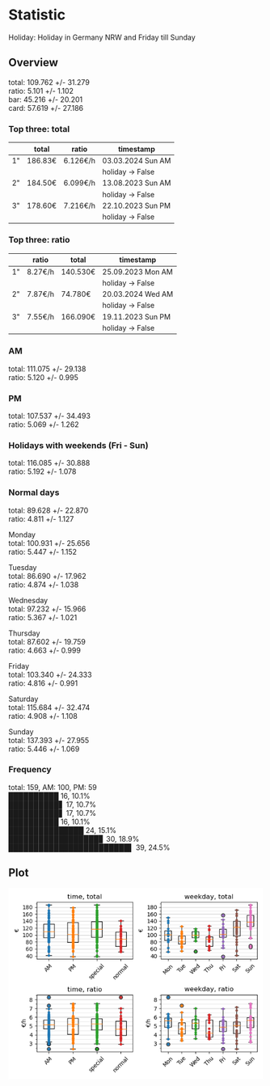# Statistic  
Holiday: Holiday in Germany NRW and Friday till Sunday  
## Overview  
total: 109.762 +/- 31.279  
ratio:   5.101 +/-  1.102  
bar:    45.216 +/- 20.201  
card:   57.619 +/- 27.186  
  
  
### Top three: total  
&nbsp;|total|ratio|timestamp
---|---|---|---
1"|186.83€|6.126€/h|03.03.2024 Sun AM
&nbsp;|&nbsp;|&nbsp;|holiday -> False
2"|184.50€|6.099€/h|13.08.2023 Sun AM
&nbsp;|&nbsp;|&nbsp;|holiday -> False
3"|178.60€|7.216€/h|22.10.2023 Sun PM
&nbsp;|&nbsp;|&nbsp;|holiday -> False
  
  
### Top three: ratio  
&nbsp;|ratio|total|timestamp
---|---|---|---
1"| 8.27€/h|140.530€|25.09.2023 Mon AM
&nbsp;|&nbsp;|&nbsp;|holiday -> False
2"| 7.87€/h|74.780€|20.03.2024 Wed AM
&nbsp;|&nbsp;|&nbsp;|holiday -> False
3"| 7.55€/h|166.090€|19.11.2023 Sun PM
&nbsp;|&nbsp;|&nbsp;|holiday -> False
  
  
### AM  
total: 111.075 +/- 29.138  
ratio:   5.120 +/-  0.995  
  
### PM  
total: 107.537 +/- 34.493  
ratio:   5.069 +/-  1.262  
  
  
### Holidays with weekends (Fri - Sun)  
total: 116.085 +/- 30.888  
ratio:   5.192 +/-  1.078  
  
### Normal days  
total:  89.628 +/- 22.870  
ratio:   4.811 +/-  1.127  
  
  
Monday  
total: 100.931 +/- 25.656  
ratio:   5.447 +/-  1.152  
  
Tuesday  
total:  86.690 +/- 17.962  
ratio:   4.874 +/-  1.038  
  
Wednesday  
total:  97.232 +/- 15.966  
ratio:   5.367 +/-  1.021  
  
Thursday  
total:  87.602 +/- 19.759  
ratio:   4.663 +/-  0.999  
  
Friday  
total: 103.340 +/- 24.333  
ratio:   4.816 +/-  0.991  
  
Saturday  
total: 115.684 +/- 32.474  
ratio:   4.908 +/-  1.108  
  
Sunday  
total: 137.393 +/- 27.955  
ratio:   5.446 +/-  1.069  
  
  
### Frequency  
total: 159, AM: 100, PM: 59  
██████████ 16, 10.1%  
██████████▋ 17, 10.7%  
██████████▋ 17, 10.7%  
██████████ 16, 10.1%  
███████████████ 24, 15.1%  
██████████████████▊ 30, 18.9%  
████████████████████████▌ 39, 24.5%  
  
  
## Plot  
![Image](harvest.png)